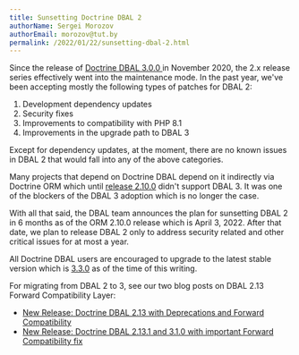 ```yaml
---
title: Sunsetting Doctrine DBAL 2
authorName: Sergei Morozov
authorEmail: morozov@tut.by
permalink: /2022/01/22/sunsetting-dbal-2.html
---
```


Since the release of [Doctrine DBAL 3.0.0 ](https://github.com/doctrine/dbal/releases/tag/3.0.0) in November 2020,
the 2.x release series effectively went into the maintenance mode. In the past year, we've been accepting mostly
the following types of patches for DBAL 2:

1. Development dependency updates
2. Security fixes
3. Improvements to compatibility with PHP 8.1
4. Improvements in the upgrade path to DBAL 3

Except for dependency updates, at the moment, there are no known issues in DBAL 2 that would fall into any of
the above categories.

Many projects that depend on Doctrine DBAL depend on it indirectly via Doctrine ORM which until
[release 2.10.0](https://github.com/doctrine/orm/releases/tag/2.10.0) didn't support DBAL 3.
It was one of the blockers of the DBAL 3 adoption which is no longer the case.

With all that said, the DBAL team announces the plan for sunsetting DBAL 2 in 6 months as of the ORM 2.10.0 release
which is April 3, 2022. After that date, we plan to release DBAL 2 only to address security related
and other critical issues for at most a year.

All Doctrine DBAL users are encouraged to upgrade to the latest stable version
which is [3.3.0](https://github.com/doctrine/dbal/releases/tag/3.3.0) as of the time of this writing.

For migrating from DBAL 2 to 3, see our two blog posts on DBAL 2.13 Forward Compatibility Layer:

- [New Release: Doctrine DBAL 2.13 with Deprecations and Forward Compatibility](https://www.doctrine-project.org/2021/03/29/dbal-2.13.html)
- [New Release: Doctrine DBAL 2.13.1 and 3.1.0 with important Forward Compatibility fix](https://www.doctrine-project.org/2021/04/19/dbal-2.13.1-3.1.0.html)
